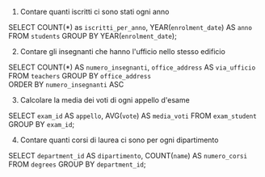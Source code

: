 1. Contare quanti iscritti ci sono stati ogni anno

SELECT COUNT(*) as `iscritti_per_anno`, YEAR(`enrolment_date`) AS `anno` 
FROM `students`
GROUP BY YEAR(`enrolment_date`);



2. Contare gli insegnanti che hanno l'ufficio nello stesso edificio

SELECT COUNT(*) AS `numero_insegnanti`, `office_address` AS `via_ufficio`
FROM `teachers`
GROUP BY `office_address`  
ORDER BY `numero_insegnanti` ASC



3. Calcolare la media dei voti di ogni appello d'esame

SELECT `exam_id` AS `appello`, AVG(`vote`) AS `media_voti` 
FROM `exam_student`
GROUP BY `exam_id`;



4. Contare quanti corsi di laurea ci sono per ogni dipartimento

SELECT `department_id` AS `dipartimento`, COUNT(`name`) AS `numero_corsi` 
FROM `degrees`
GROUP BY `department_id`;